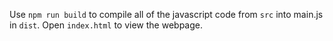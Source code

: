 Use `npm run build` to compile all of the javascript code from `src` into main.js in `dist`.
Open `index.html` to view the webpage.